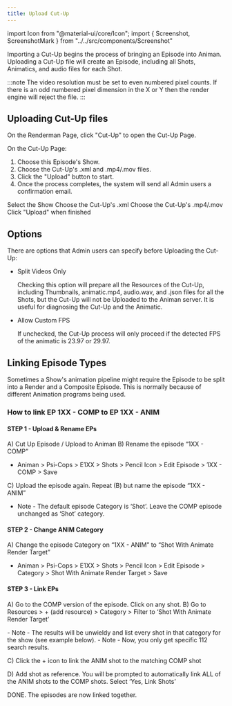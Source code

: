 ```yaml
---
title: Upload Cut-Up
---
```

import Icon from "@material-ui/core/Icon";
import { Screenshot, ScreenshotMark } from "../../src/components/Screenshot"

Importing a Cut-Up begins the process of bringing an Episode into Animan. Uploading a Cut-Up file will create an Episode, including all Shots, Animatics, and audio files for each Shot.

:::note
The video resolution must be set to even numbered pixel counts.  If there is an odd numbered pixel dimension in the X or Y then the render engine will reject the file.
:::

## Uploading Cut-Up files

On the Renderman Page, click "Cut-Up" to open the Cut-Up Page.

<Screenshot image="/screenshot/renderman.png">
  <ScreenshotMark x="82.2%" y="18.8%" width="11%" height="9%" textPosition="bottom-left" focusDim="true"></ScreenshotMark>
</Screenshot>

On the Cut-Up Page:

1. Choose this Episode's Show.
1. Choose the Cut-Up's .xml and .mp4/.mov files.
1. Click the "Upload" button to start.
1. Once the process completes, the system will send all Admin users a confirmation email.

<Screenshot image="/screenshot/renderman_upload_cutup.png">
  <ScreenshotMark x="8%" y="38%" width="15%" height="12%" textPosition="right" borderRadius="10px">Select the Show</ScreenshotMark>
  <ScreenshotMark x="8%" y="51%" width="15%" height="12%" textPosition="right" borderRadius="10px">Choose the Cut-Up's .xml</ScreenshotMark>
  <ScreenshotMark x="8%" y="64%" width="15%" height="12%" textPosition="right" borderRadius="10px">Choose the Cut-Up's .mp4/.mov</ScreenshotMark>
  <ScreenshotMark x="4.8%" y="92%" width="9%" height="10%" textPosition="right" borderRadius="10px">Click "Upload" when finished</ScreenshotMark>
</Screenshot>


## Options
There are options that Admin users can specify before Uploading the Cut-Up:

- Split Videos Only

  Checking this option will prepare all the Resources of the Cut-Up, including Thumbnails, animatic.mp4, audio.wav, and .json files for all the Shots, but the Cut-Up will not be Uploaded to the Animan server. It is useful for diagnosing the Cut-Up and the Animatic.

- Allow Custom FPS

  If unchecked, the Cut-Up process will only proceed if the detected FPS of the animatic is 23.97 or 29.97.


## Linking Episode Types
Sometimes a Show's animation pipeline might require the Episode to be split into a Render and a Composite Episode.  This is normally because of different Animation programs being used.  

### How to link EP 1XX - COMP to EP 1XX - ANIM

#### STEP 1 - Upload & Rename EPs

A) Cut Up Episode / Upload to Animan
B) Rename the episode “1XX - COMP”
- Animan > Psi-Cops > E1XX > Shots > Pencil Icon > Edit Episode > 1XX - COMP > Save
<Screenshot image="/screenshot/renderman_Comp-rename.png">
</Screenshot>

C) Upload the episode again. Repeat (B) but name the episode “1XX - ANIM”
- Note - The default episode Category is ‘Shot’. Leave the COMP episode unchanged as ‘Shot’ category.

#### STEP 2 - Change ANIM Category

A) Change the episode Category on “1XX - ANIM” to “Shot With Animate Render Target”
- Animan > Psi-Cops > E1XX > Shots > Pencil Icon > Edit Episode > Category > Shot With Animate Render Target > Save


#### STEP 3 - Link EPs

A) Go to the COMP version of the episode. Click on any shot.
B) Go to Resources > + (add resource) > Category > Filter to ‘Shot With Animate Render Target’

<Screenshot image="/screenshot/renderman_Comp-RenderTarget.png">
</Screenshot>
- Note - The results will be unwieldy and list every shot in that category for the show (see example below). 

<Screenshot image="/screenshot/renderman_Comp-RenderTarget2.png">
</Screenshot>
- Note - Now, you only get specific 112 search results.

C) Click the + icon to link the ANIM shot to the matching COMP shot

D) Add shot as reference. You will be prompted to automatically link ALL of the ANIM shots to the COMP shots. Select ‘Yes, Link Shots’

<Screenshot image="/screenshot/renderman_Comp-LinkShots.png">
</Screenshot>

<Screenshot image="/screenshot/renderman_Comp-LinkShots2.png">
</Screenshot>

DONE. The episodes are now linked together.